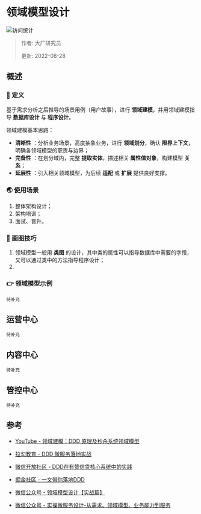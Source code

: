 # 领域模型设计

![访问统计](https://visitor-badge.glitch.me/badge?page_id=senlypan.cloudgaming.03-domain-model-design&left_color=blue&right_color=red)

> 作者: 大厂研究员
>
> 更新: 2022-08-28

## 概述

### 📖 定义

基于需求分析之后推导的场景用例（用户故事），进行 **领域建模**，并用领域建模指导 **数据库设计** 与 **程序设计**。

领域建模基本思路：

- **清晰性** ：分析业务场景，高度抽象业务，进行 **领域划分**，确认 **限界上下文**，明确各领域模型的职责与边界；
- **完备性** ：在划分域内，完整 **提取实体**，描述相关 **属性值对象**，构建模型 **关系**；
- **延展性** ：引入相关领域模型，为后续 **适配** 或 **扩展** 提供良好支撑。

### 🌏 使用场景

1. 整体架构设计；
2. 架构培训；
3. 面试、晋升。

### 🎨 画图技巧

1. 领域模型一般用 **类图** 的设计，其中类的属性可以指导数据库中需要的字段，又可以通过类中的方法指导程序设计；
2. 

### 👉 领域模型示例

`待补充`

## 运营中心

`待补充`

## 内容中心

`待补充`

## 管控中心

`待补充`


## 参考

- [YouTube - 领域建模：DDD 原理及秒杀系统领域模型](https://www.youtube.com/watch?v=vD1Gy3G6D8U)

- [拉勾教育 - DDD 微服务落地实战](https://kaiwu.lagou.com/course/courseInfo.htm?courseId=549#/detail/pc?id=5326)

- [微信开放社区 - DDD在有赞信贷核心系统中的实践](https://developers.weixin.qq.com/community/develop/article/doc/0000a239230d901cbb4d15c0c51c13)

- [掘金社区 - 一文带你落地DDD](https://juejin.cn/post/7004002483601145863)

- [微信公众号 - 领域模型设计【实战篇】](https://mp.weixin.qq.com/s/dTjzJiK4YQXHpfKH1eCbkA)

- [微信公众号 - 实操微服务设计-从需求、领域模型、业务能力到服务](https://mp.weixin.qq.com/s/taeRlhv_GoC8CTXA9M2XCg)